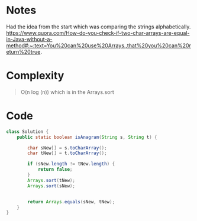 # Notes
Had the idea from the start which was comparing the strings alphabetically. https://www.quora.com/How-do-you-check-if-two-char-arrays-are-equal-in-Java-without-a-method#:~:text=You%20can%20use%20Arrays.,that%20you%20can%20return%20true.

# Complexity
> O(n log (n)) which is in the Arrays.sort

# Code
```Java
class Solution {
    public static boolean isAnagram(String s, String t) {

        char sNew[] = s.toCharArray();
        char tNew[] = t.toCharArray();

        if (sNew.length != tNew.length) {
            return false;
        }
        Arrays.sort(tNew);
        Arrays.sort(sNew);


        return Arrays.equals(sNew, tNew);
    }
}

```
